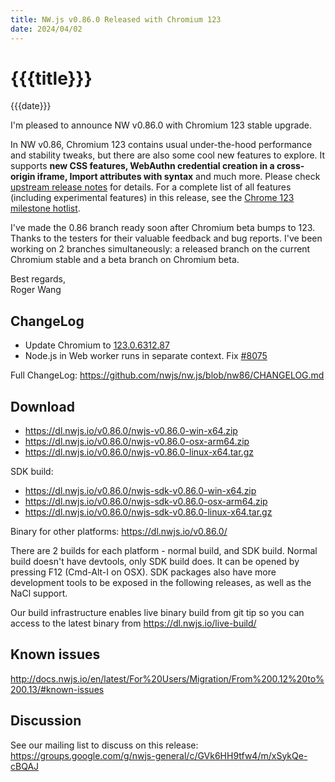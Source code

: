 ```yaml
---
title: NW.js v0.86.0 Released with Chromium 123
date: 2024/04/02
---
```

# {{{title}}}
{{{date}}}

I'm pleased to announce NW v0.86.0 with Chromium 123 stable upgrade.

In NW v0.86, Chromium 123 contains usual under-the-hood performance and stability tweaks, but there are also some cool new features to explore. It supports **new CSS features, WebAuthn credential creation in a cross-origin iframe, Import attributes with syntax** and much more. Please check [upstream release notes](https://developer.chrome.com/blog/chrome-123-beta/) for details. For a complete list of all features (including experimental features) in this release, see the [Chrome 123 milestone hotlist](https://www.chromestatus.com/features#milestone=123).

I've made the 0.86 branch ready soon after Chromium beta bumps to 123. Thanks to the testers for their valuable feedback and bug reports. I've been working on 2 branches simultaneously: a released branch on the current Chromium stable and a beta branch on Chromium beta.

Best regards,  
Roger Wang

## ChangeLog

- Update Chromium to [123.0.6312.87](https://chromereleases.googleblog.com/2024/03/stable-channel-update-for-desktop_19.html)
- Node.js in Web worker runs in separate context. Fix [#8075](https://github.com/nwjs/nw.js/issues/8075)

Full ChangeLog: https://github.com/nwjs/nw.js/blob/nw86/CHANGELOG.md

## Download 

* https://dl.nwjs.io/v0.86.0/nwjs-v0.86.0-win-x64.zip 
* https://dl.nwjs.io/v0.86.0/nwjs-v0.86.0-osx-arm64.zip 
* https://dl.nwjs.io/v0.86.0/nwjs-v0.86.0-linux-x64.tar.gz 

SDK build: 
* https://dl.nwjs.io/v0.86.0/nwjs-sdk-v0.86.0-win-x64.zip 
* https://dl.nwjs.io/v0.86.0/nwjs-sdk-v0.86.0-osx-arm64.zip 
* https://dl.nwjs.io/v0.86.0/nwjs-sdk-v0.86.0-linux-x64.tar.gz 

Binary for other platforms: https://dl.nwjs.io/v0.86.0/ 

There are 2 builds for each platform - normal build, and SDK build. Normal build doesn't have devtools, only SDK build does. lt can be opened by pressing F12 (Cmd-Alt-I on OSX). SDK packages also have more development tools to be exposed in the following releases, as well as the NaCl support.

Our build infrastructure enables live binary build from git tip so you can access to the latest binary from https://dl.nwjs.io/live-build/ 

## Known issues 

http://docs.nwjs.io/en/latest/For%20Users/Migration/From%200.12%20to%200.13/#known-issues

## Discussion

See our mailing list to discuss on this release: https://groups.google.com/g/nwjs-general/c/GVk6HH9tfw4/m/xSykQe-cBQAJ
